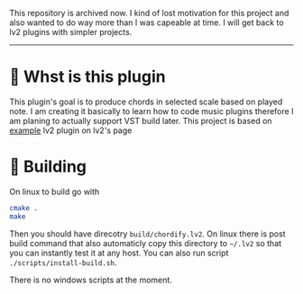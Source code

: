 This repository is archived now. I kind of lost motivation for this project and also wanted to do way more than I was capeable at time. I will get back to lv2 plugins with simpler projects.

---

# 🎼 Whst is this plugin

This plugin's goal is to produce chords in selected scale based on played note. I am creating it basically to learn how to code music plugins therefore I am planing to actually support VST build later. This project is based on [example](https://lv2plug.in/book/#_fifths) lv2 plugin on lv2's page

# 🔨 Building

On linux to build go with

```sh
cmake .
make
```

Then you should have direcotry `build/chordify.lv2`. On linux there is post build command that also automaticly copy this directory to `~/.lv2` so that you can instantly test it at any host. You can also run script `./scripts/install-build.sh`.

There is no windows scripts at the moment.
